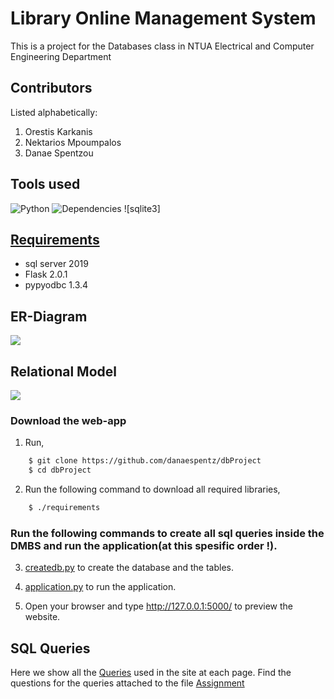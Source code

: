 # Library Online Management System
This is a project for the Databases class in NTUA Electrical and Computer Engineering Department 

## Contributors
Listed alphabetically:
1. Orestis Karkanis 
1. Nektarios Mpoumpalos 
1. Danae Spentzou 

## Tools used
![Python](https://img.shields.io/badge/python-v3.7+-red.svg)
![Dependencies](https://img.shields.io/badge/flask-v2.0.1-red)
![sqlite3]

## [Requirements](https://github.com/danaespentz/dbProject/requirements)
- sql server 2019
- Flask 2.0.1
- pypyodbc 1.3.4

## ER-Diagram

![](https://github.com/danaespentz/dbProject/static/ERdiagram.jpg)

## Relational Model

![](https://github.com/danaespentz/dbProject/static/relationalDiagram.jpg)

### Download the web-app 
1. Run,

```bash
	$ git clone https://github.com/danaespentz/dbProject
	$ cd dbProject
```
2. Run the following command to download all required libraries,

```bash
	$ ./requirements
```

### Run the following commands to create all sql queries inside the DMBS and run the application(at this spesific order !).

3. [createdb.py](createdb.py) to create the database and the tables.
4. [application.py](application.py) to run the application. 


5. Open your browser and type <http://127.0.0.1:5000/> to preview the website.

## SQL Queries

Here we show all the [Queries](SQL/) used in the site at each page.
Find the questions for the queries attached to the file [Assignment](Docs/assignment.pdf)
